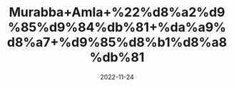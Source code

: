 ---
title: 'Murabba+Amla+%22%d8%a2%d9%85%d9%84%db%81+%da%a9%d8%a7+%d9%85%d8%b1%d8%a8%db%81'
date: '2022-11-24' 
metatag: '' 
inventory: '0' 
draft: false 
# meta description 
shortDescripton: 'Indian+Gooseberry+Preserve+%22++Amla+Murabba+improves+and+reinforces+the+immune+system.+It+is+a+safe+and+natural+remedy+for+recurring+infections+like+cold%2c+fever+and+etc.'
description: 'Preserves+%d9%85%d8%b1%d8%a8%db%81+%d8%a7%da%86%d8%a7%d8%b1'
longdescription: ''
tags: ''
brand: ''
subCategory: ''
unit: '250 gm-Pk'
sellCount: '0'
featured: False
# product Price
price: '100.0'
# Product Short Description
shortDescription: 'Indian+Gooseberry+Preserve+%22++Amla+Murabba+improves+and+reinforces+the+immune+system.+It+is+a+safe+and+natural+remedy+for+recurring+infections+like+cold%2c+fever+and+etc.'
productID: '87D1350C-373C-ED11-996A-005056B3A416'
type: 'products'
category: 'Preserves+%d9%85%d8%b1%d8%a8%db%81+%d8%a7%da%86%d8%a7%d8%b1' 
thumnailproduct: 'https://eraconnect.blob.core.windows.net/product-images/aminsaddiquidawakhana/aa094416-5be7-4056-9b69-09a13e0006f8.webp' 
images:
  - image: 'https://eraconnect.blob.core.windows.net/product-images/aminsaddiquidawakhana/aa094416-5be7-4056-9b69-09a13e0006f8.webp'  
Variants:
---